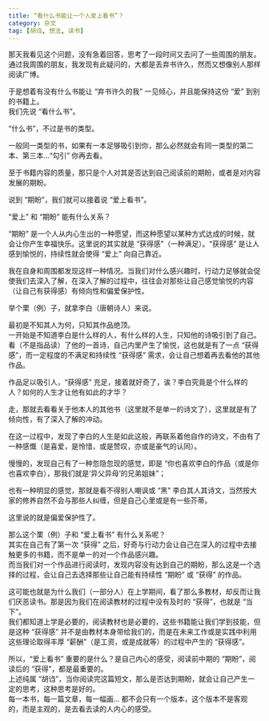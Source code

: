 ```yaml
---
title: “看什么书能让一个人爱上看书”？
category: 杂文
tag: [胡诌, 想法, 读书]
---
```



那天我看见这个问题，没有急着回答，思考了一段时间又去问了一些周围的朋友。<br>
通过我周围的朋友，我发现有此疑问的，大都是丢弃书许久，然而又想像别人那样阅读广博。

于是想着有没有什么书能让 “弃书许久的我” 一见倾心，并且能保持这份 “爱” 到别的书籍上。<br>
我们先说 “看什么书”。

“什么书”，不过是书的类型。

一般同一类型的书，如果有一本足够吸引到你，那么必然就会有同一类型的第二本、第三本…“勾引” 你再去看。

至于书籍内容的质量，那只是个人对其是否达到自己阅读前的期盼，或者是对内容发展的期盼。

说到 “期盼”，我们就可以接着说 “爱上看书”。

“爱上” 和 “期盼” 能有什么关系？

“期盼” 是一个人从内心生出的一种愿望，而这种愿望以某种方式达成的时候，就会让你产生幸福快乐。这里说的其实就是 “获得感”（一种满足）。“获得感” 是让人感到愉悦的，持续性就会使得 “爱上” 向自己靠近。
      
我在自身和周围都发现这样一种情况。当我们对什么感兴趣时，行动力足够就会促使我们去深入了解，在深入了解的过程中，往往会对那些让自己感觉愉悦的内容（让自己有获得感）有倾向性和偏爱保护性。
   
举个栗（例）子，就拿李白（唐朝诗人）来说。

最初是不知其人为何，只知其作品绝顶。<br>
一开始是不知道李白是什么样的人，有什么样的人生，只知他的诗吸引到了自己。看（不是指品读）了他的一首诗，自己内里产生了愉悦，这也就是有了一点 “获得感”，而一定程度的不满足和持续性 “获得感” 需求，会让自己想着再去看他的其他作品。

作品足以吸引人，“获得感” 充足，接着就好奇了，诶？李白究竟是个什么样的人？如何的人生才让他有如此的才华？

走，那就去看看关于他本人的其他书（这里就不是单一的诗文了），这里就是有了倾向性，有了深入了解的冲动。

在这一过程中，发现了李白的人生是如此这般，再联系着他自作的诗文，不由有了一种感慨（是喜爱，是怜惜，或是赞叹，亦或是豪气的认同）。

慢慢的，发现自己有了一种忽隐忽现的感觉，即是 “你也喜欢李白的作品（或是你也喜欢李白），那我们就是‘异父异母’的兄弟姐妹”；

也有一种明显的感觉，那就是看不得别人嘲讽或 “黑” 李白其人其诗文，当然按大家的修养自然不会与那些人纠缠，但是自己心里或是有一些芥蒂。

这里说的就是偏爱保护性了。

那么这个栗（例）子和 “爱上看书” 有什么关系呢？<br>
其实在自己有了第一次 “获得” 之后，好奇与行动力会让自己在深入的过程中去接触更多的书籍，而不是单一的对一个作品感兴趣。<br>
而当我们对一个作品进行阅读时，发现内容没有达到自己的期盼，那么这是一个选择的过程，会让自己去选择那些让自己能有持续性 “期盼” 或 “获得” 的作品。

这可能也就是为什么我们（一部分人）在上学期间，看了那么多教材，却反而让我们厌恶读书。那是因为我们在阅读教材的过程中没有及时的 “获得”，也就是 “当下”。<br>
我们都知道上学是必要的，阅读教材也是必要的，这些书籍能让我们学到技能，但是这种 “获得感” 并不是由教材本身带给我们的，而是在未来工作或是实践中利用这些理论取得丰厚 “薪酬”（是工资，或是成就等）的过程中产生的 “获得感”。

所以，“爱上看书” 重要的是什么？是自己内心的感受，阅读前中期的 “期盼”，阅读后的 “获得”，都是最重要的。<br>
上述纯属 “胡诌”，当你阅读完这篇短文，那么是否达到期盼，就会让自己产生一定的思考，这种思考是好的。<br>
每一本书，每一篇文章，每一幅画… 都不会只有一个版本，这个版本不是客观的，而是主观的，是去看去读的人内心的感受。